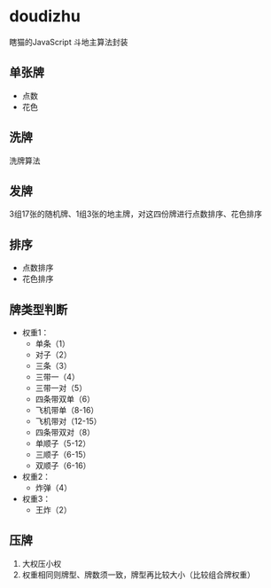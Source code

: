 # doudizhu
瞎猫的JavaScript 斗地主算法封装

## 单张牌
- 点数
- 花色

## 洗牌
洗牌算法

## 发牌
3组17张的随机牌、1组3张的地主牌，对这四份牌进行点数排序、花色排序

## 排序
- 点数排序
- 花色排序

## 牌类型判断
- 权重1：
    - 单条（1）
    - 对子（2）
    - 三条（3）
    - 三带一（4）
    - 三带一对（5）
    - 四条带双单（6）
    - 飞机带单（8-16）
    - 飞机带对（12-15）
    - 四条带双对（8）
    - 单顺子（5-12）
    - 三顺子（6-15）
    - 双顺子（6-16）
- 权重2：
    - 炸弹（4）
- 权重3：
    - 王炸（2）
    
## 压牌
1. 大权压小权
2. 权重相同则牌型、牌数须一致，牌型再比较大小（比较组合牌权重）